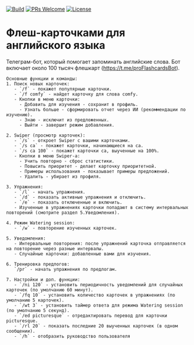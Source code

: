 [![Build](https://github.com/OlegCheban/Flashcards/actions/workflows/mvn.yml/badge.svg)](https://github.com/OlegCheban/Flashcards/actions/workflows/mvn.yml)
[![PRs Welcome](https://img.shields.io/badge/PRs-welcome-brightgreen.svg?style=flat-square)](https://makeapullrequest.com)
[![License](https://img.shields.io/badge/license-MIT-green.svg)](https://github.com/OlegCheban/Flashcards/blob/master/LICENSE)

# Флеш-карточками для английского языка
Телеграм-бот, который помогает запоминать английские слова. Бот включает около 100 тысяч флешкарт (https://t.me/proFlashcardsBot).

```
Основные функции и команды:
1. Поиск новых карточек:
   - `/f` - покажет популярные карточки.
   - `/f comfy` - найдет карточку для слова comfy.
   - Кнопки в меню карточки:
     - Добавить для изучения - сохранит в профиль.
     - Узнать больше - сформировать отчет через ИИ (рекоммендации по изучению).
     - Знаю - исключит из предложенных.
     - Выйти - завершит режим добавления.

2. Swiper (просмотр карточек):
   - `/s` - откроет Swiper с вашими карточками.
   - `/s ca` - покажет карточки, начинающиеся на ca.
   - `/s ca 100` - покажет карточки ca, выученные на 100%.
   - Кнопки в меню Swiper-а:
     - Учить повторно - сброс статистики.
     - Повысить приоритет - делает карточку приоритетной.
     - Примеры использования - показывает примеры предложений.
     - Удалить - убирает из профиля.

3. Упражнения:
   - `/l` - начать упражнения.
   - `/d` - показать активные упражнения и отключить.
   - `/e` - показать отключенные и включить.
   - Изученные в упражнениях карточки попадают в систему интервальных повторений (смотрите раздел 5.Уведомления).

4. Режим Watering session:
   - `/w` - повторение изученных карточек.

5. Уведомления:
   - Интервальные повторения: после упражнений карточка отправляется на повторение через разные интервалы.
   - Случайные карточки: добавленные вами для изучения.

6. Тренировка предлогов:
   `/pr` - начать упражнения по предлогам.

7. Настройки и доп. функции:
   - `/ni 120` - установить периодичность уведомлений для случайных карточек (по умолчанию 60 минут).
   - `/fq 10` - установить количество карточек в упражнениях (по умолчанию 5 карточек).
   - `/wt 3` - установить таймер ответа для режима Watering session (по умолчанию 5 секунд).
   - `/ed picturesque` - отредактировать перевод для карточки picturesque.
   - `/rl 20` - показать последние 20 выученных карточек (в одном сообщении).
   - `/h` - отобразить руководство пользователя
```
  
   

